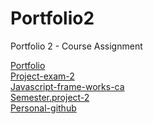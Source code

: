 # Portfolio2
Portfolio 2 - Course Assignment


[Portfolio](https://classy-kelpie-a62c92.netlify.app/) <br>
[Project-exam-2](https://github.com/Noroff-FEU-Assignments/project-exam-2-alexrezaei) <br>
[Javascript-frame-works-ca](https://github.com/Noroff-FEU-Assignments/js-frameworks-course-assignment-alexrezaei/tree/master) <br>
[Semester.project-2](https://github.com/alexrezaei/Semester-project-2) <br>
[Personal-github](https://github.com/alexrezaei)
